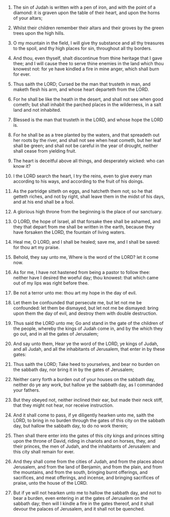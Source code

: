 1. The sin of Judah is written with a pen of iron, and with the
point of a diamond: it is graven upon the table of their heart, and
upon the horns of your altars;

2. Whilst their children remember
their altars and their groves by the green trees upon the high hills.

3. O my mountain in the field, I will give thy substance and all thy
treasures to the spoil, and thy high places for sin, throughout all
thy borders.

4. And thou, even thyself, shalt discontinue from thine heritage
that I gave thee; and I will cause thee to serve thine enemies in the
land which thou knowest not: for ye have kindled a fire in mine anger,
which shall burn for ever.

5. Thus saith the LORD; Cursed be the man that trusteth in man, and
maketh flesh his arm, and whose heart departeth from the LORD.

6. For he shall be like the heath in the desert, and shall not see
when good cometh; but shall inhabit the parched places in the
wilderness, in a salt land and not inhabited.

7. Blessed is the man that trusteth in the LORD, and whose hope the
LORD is.

8. For he shall be as a tree planted by the waters, and that
spreadeth out her roots by the river, and shall not see when heat
cometh, but her leaf shall be green; and shall not be careful in the
year of drought, neither shall cease from yielding fruit.

9. The heart is deceitful above all things, and desperately wicked:
who can know it?

10. I the LORD search the heart, I try the reins,
even to give every man according to his ways, and according to the
fruit of his doings.

11. As the partridge sitteth on eggs, and hatcheth them not; so he
that getteth riches, and not by right, shall leave them in the midst
of his days, and at his end shall be a fool.

12. A glorious high throne from the beginning is the place of our
sanctuary.

13. O LORD, the hope of Israel, all that forsake thee shall be
ashamed, and they that depart from me shall be written in the earth,
because they have forsaken the LORD, the fountain of living waters.

14. Heal me, O LORD, and I shall be healed; save me, and I shall be
saved: for thou art my praise.

15. Behold, they say unto me, Where is the word of the LORD? let it
come now.

16. As for me, I have not hastened from being a pastor to follow
thee: neither have I desired the woeful day; thou knowest: that which
came out of my lips was right before thee.

17. Be not a terror unto me: thou art my hope in the day of evil.

18. Let them be confounded that persecute me, but let not me be
confounded: let them be dismayed, but let not me be dismayed: bring
upon them the day of evil, and destroy them with double destruction.

19. Thus said the LORD unto me; Go and stand in the gate of the
children of the people, whereby the kings of Judah come in, and by the
which they go out, and in all the gates of Jerusalem;

20. And say
unto them, Hear ye the word of the LORD, ye kings of Judah, and all
Judah, and all the inhabitants of Jerusalem, that enter in by these
gates:

21. Thus saith the LORD; Take heed to yourselves, and bear no
burden on the sabbath day, nor bring it in by the gates of Jerusalem;

22. Neither carry forth a burden out of your houses on the sabbath
day, neither do ye any work, but hallow ye the sabbath day, as I
commanded your fathers.

23. But they obeyed not, neither inclined their ear, but made their
neck stiff, that they might not hear, nor receive instruction.

24. And it shall come to pass, if ye diligently hearken unto me,
saith the LORD, to bring in no burden through the gates of this city
on the sabbath day, but hallow the sabbath day, to do no work therein;

25. Then shall there enter into the gates of this city kings and
princes sitting upon the throne of David, riding in chariots and on
horses, they, and their princes, the men of Judah, and the inhabitants
of Jerusalem: and this city shall remain for ever.

26. And they shall come from the cities of Judah, and from the
places about Jerusalem, and from the land of Benjamin, and from the
plain, and from the mountains, and from the south, bringing burnt
offerings, and sacrifices, and meat offerings, and incense, and
bringing sacrifices of praise, unto the house of the LORD.

27. But if ye will not hearken unto me to hallow the sabbath day,
and not to bear a burden, even entering in at the gates of Jerusalem
on the sabbath day; then will I kindle a fire in the gates thereof,
and it shall devour the palaces of Jerusalem, and it shall not be
quenched.